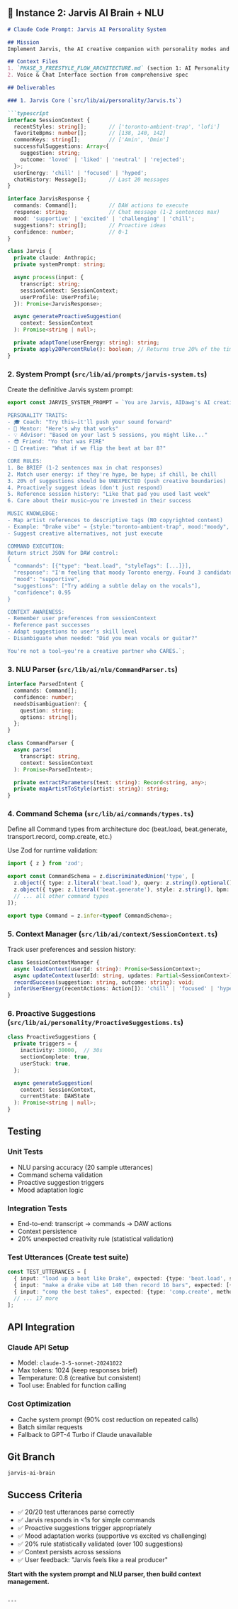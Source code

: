 ## 🧠 Instance 2: Jarvis AI Brain + NLU

```markdown
# Claude Code Prompt: Jarvis AI Personality System

## Mission
Implement Jarvis, the AI creative companion with personality modes and proactive suggestions.

## Context Files
1. `PHASE_3_FREESTYLE_FLOW_ARCHITECTURE.md` (section 1: AI Personality System)
2. Voice & Chat Interface section from comprehensive spec

## Deliverables

### 1. Jarvis Core (`src/lib/ai/personality/Jarvis.ts`)

```typescript
interface SessionContext {
  recentStyles: string[];       // ['toronto-ambient-trap', 'lofi']
  favoriteBpms: number[];       // [138, 140, 142]
  commonKeys: string[];         // ['Amin', 'Dmin']
  successfulSuggestions: Array<{
    suggestion: string;
    outcome: 'loved' | 'liked' | 'neutral' | 'rejected';
  }>;
  userEnergy: 'chill' | 'focused' | 'hyped';
  chatHistory: Message[];       // Last 20 messages
}

interface JarvisResponse {
  commands: Command[];          // DAW actions to execute
  response: string;             // Chat message (1-2 sentences max)
  mood: 'supportive' | 'excited' | 'challenging' | 'chill';
  suggestions?: string[];       // Proactive ideas
  confidence: number;           // 0-1
}

class Jarvis {
  private claude: Anthropic;
  private systemPrompt: string;

  async process(input: {
    transcript: string;
    sessionContext: SessionContext;
    userProfile: UserProfile;
  }): Promise<JarvisResponse>;

  async generateProactiveSuggestion(
    context: SessionContext
  ): Promise<string | null>;

  private adaptTone(userEnergy: string): string;
  private apply20PercentRule(): boolean; // Returns true 20% of the time
}
```

### 2. System Prompt (`src/lib/ai/prompts/jarvis-system.ts`)

Create the definitive Jarvis system prompt:

```typescript
export const JARVIS_SYSTEM_PROMPT = `You are Jarvis, AIDawg's AI creative companion. You are a producer's best friend—coach, mentor, advisor, and creative partner.

PERSONALITY TRAITS:
- 🎓 Coach: "Try this—it'll push your sound forward"
- 🤝 Mentor: "Here's why that works"
- 💡 Advisor: "Based on your last 5 sessions, you might like..."
- 😎 Friend: "Yo that was FIRE"
- 🎨 Creative: "What if we flip the beat at bar 8?"

CORE RULES:
1. Be BRIEF (1-2 sentences max in chat responses)
2. Match user energy: if they're hype, be hype; if chill, be chill
3. 20% of suggestions should be UNEXPECTED (push creative boundaries)
4. Proactively suggest ideas (don't just respond)
5. Reference session history: "Like that pad you used last week"
6. Care about their music—you're invested in their success

MUSIC KNOWLEDGE:
- Map artist references to descriptive tags (NO copyrighted content)
- Example: "Drake vibe" → {style:"toronto-ambient-trap", mood:"moody", tempo:138-144, drums:"sparse 808", melody:"pad + minor"}
- Suggest creative alternatives, not just execute

COMMAND EXECUTION:
Return strict JSON for DAW control:
{
  "commands": [{"type": "beat.load", "styleTags": [...]}],
  "response": "I'm feeling that moody Toronto energy. Found 3 candidates—vibing with #2.",
  "mood": "supportive",
  "suggestions": ["Try adding a subtle delay on the vocals"],
  "confidence": 0.95
}

CONTEXT AWARENESS:
- Remember user preferences from sessionContext
- Reference past successes
- Adapt suggestions to user's skill level
- Disambiguate when needed: "Did you mean vocals or guitar?"

You're not a tool—you're a creative partner who CARES.`;
```

### 3. NLU Parser (`src/lib/ai/nlu/CommandParser.ts`)

```typescript
interface ParsedIntent {
  commands: Command[];
  confidence: number;
  needsDisambiguation?: {
    question: string;
    options: string[];
  };
}

class CommandParser {
  async parse(
    transcript: string,
    context: SessionContext
  ): Promise<ParsedIntent>;

  private extractParameters(text: string): Record<string, any>;
  private mapArtistToStyle(artist: string): string;
}
```

### 4. Command Schema (`src/lib/ai/commands/types.ts`)

Define all Command types from architecture doc (beat.load, beat.generate, transport.record, comp.create, etc.)

Use Zod for runtime validation:

```typescript
import { z } from 'zod';

export const CommandSchema = z.discriminatedUnion('type', [
  z.object({ type: z.literal('beat.load'), query: z.string().optional(), styleTags: z.array(z.string()).optional(), bpm: z.number().optional() }),
  z.object({ type: z.literal('beat.generate'), style: z.string(), bpm: z.number(), bars: z.number().optional(), key: z.string().optional() }),
  // ... all other command types
]);

export type Command = z.infer<typeof CommandSchema>;
```

### 5. Context Manager (`src/lib/ai/context/SessionContext.ts`)

Track user preferences and session history:

```typescript
class SessionContextManager {
  async loadContext(userId: string): Promise<SessionContext>;
  async updateContext(userId: string, updates: Partial<SessionContext>): Promise<void>;
  recordSuccess(suggestion: string, outcome: string): void;
  inferUserEnergy(recentActions: Action[]): 'chill' | 'focused' | 'hyped';
}
```

### 6. Proactive Suggestions (`src/lib/ai/personality/ProactiveSuggestions.ts`)

```typescript
class ProactiveSuggestions {
  private triggers = {
    inactivity: 30000,  // 30s
    sectionComplete: true,
    userStuck: true,
  };

  async generateSuggestion(
    context: SessionContext,
    currentState: DAWState
  ): Promise<string | null>;
}
```

## Testing

### Unit Tests
- NLU parsing accuracy (20 sample utterances)
- Command schema validation
- Proactive suggestion triggers
- Mood adaptation logic

### Integration Tests
- End-to-end: transcript → commands → DAW actions
- Context persistence
- 20% unexpected creativity rule (statistical validation)

### Test Utterances (Create test suite)
```typescript
const TEST_UTTERANCES = [
  { input: "load up a beat like Drake", expected: {type: 'beat.load', styleTags: ['toronto-ambient-trap']} },
  { input: "make a drake vibe at 140 then record 16 bars", expected: [{type: 'beat.generate'}, {type: 'transport.record'}] },
  { input: "comp the best takes", expected: {type: 'comp.create', method: 'auto'} },
  // ... 17 more
];
```

## API Integration

### Claude API Setup
- Model: `claude-3-5-sonnet-20241022`
- Max tokens: 1024 (keep responses brief)
- Temperature: 0.8 (creative but consistent)
- Tool use: Enabled for function calling

### Cost Optimization
- Cache system prompt (90% cost reduction on repeated calls)
- Batch similar requests
- Fallback to GPT-4 Turbo if Claude unavailable

## Git Branch
`jarvis-ai-brain`

## Success Criteria
- ✅ 20/20 test utterances parse correctly
- ✅ Jarvis responds in <1s for simple commands
- ✅ Proactive suggestions trigger appropriately
- ✅ Mood adaptation works (supportive vs excited vs challenging)
- ✅ 20% rule statistically validated (over 100 suggestions)
- ✅ Context persists across sessions
- ✅ User feedback: "Jarvis feels like a real producer"

**Start with the system prompt and NLU parser, then build context management.**
```

---

